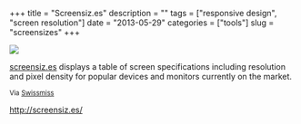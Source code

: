+++
title = "Screensiz.es"
description = ""
tags = ["responsive design", "screen resolution"]
date = "2013-05-29"
categories = ["tools"]
slug = "screensizes"
+++


<div class="notebook-screenshot"><img src="//media.konigi.com/tools/external/screensizes-1.png"  /></div>
<p><a href="http://screensiz.es/">screensiz.es</a> displays a table of screen specifications including resolution and pixel density for popular devices and monitors currently on the market.</p>
<p><small>Via <a href="http://www.swiss-miss.com/2013/05/screensiz-es.html">Swissmiss</a></small></p>
  
<p><a href="http://screensiz.es/">http://screensiz.es/</a></p>
      
